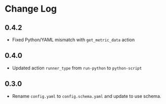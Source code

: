 # Change Log

## 0.4.2

- Fixed Python/YAML mismatch with `get_metric_data` action

## 0.4.0

- Updated action `runner_type` from `run-python` to `python-script`

## 0.3.0

- Rename `config.yaml` to `config.schema.yaml` and update to use schema.
